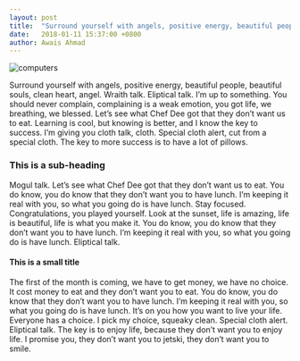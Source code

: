 ```yaml
---
layout: post
title:  "Surround yourself with angels, positive energy, beautiful people, "
date:   2018-01-11 15:37:00 +0800
author: Awais Ahmad
---
```


![computers]({{site.url}}/images/blog-people.jpg)

Surround yourself with angels, positive energy, beautiful people, beautiful souls, clean heart, angel. Wraith talk. Eliptical talk. I’m up to something. You should never complain, complaining is a weak emotion, you got life, we breathing, we blessed. Let’s see what Chef Dee got that they don’t want us to eat. Learning is cool, but knowing is better, and I know the key to success. I’m giving you cloth talk, cloth. Special cloth alert, cut from a special cloth. The key to more success is to have a lot of pillows.

<!--more-->

### This is a sub-heading

Mogul talk. Let’s see what Chef Dee got that they don’t want us to eat. You do know, you do know that they don’t want you to have lunch. I’m keeping it real with you, so what you going do is have lunch. Stay focused. Congratulations, you played yourself. Look at the sunset, life is amazing, life is beautiful, life is what you make it. You do know, you do know that they don’t want you to have lunch. I’m keeping it real with you, so what you going do is have lunch. Eliptical talk.

#### This is a small title

The first of the month is coming, we have to get money, we have no choice. It cost money to eat and they don’t want you to eat. You do know, you do know that they don’t want you to have lunch. I’m keeping it real with you, so what you going do is have lunch. It’s on you how you want to live your life. Everyone has a choice. I pick my choice, squeaky clean. Special cloth alert. Eliptical talk. The key is to enjoy life, because they don’t want you to enjoy life. I promise you, they don’t want you to jetski, they don’t want you to smile.
